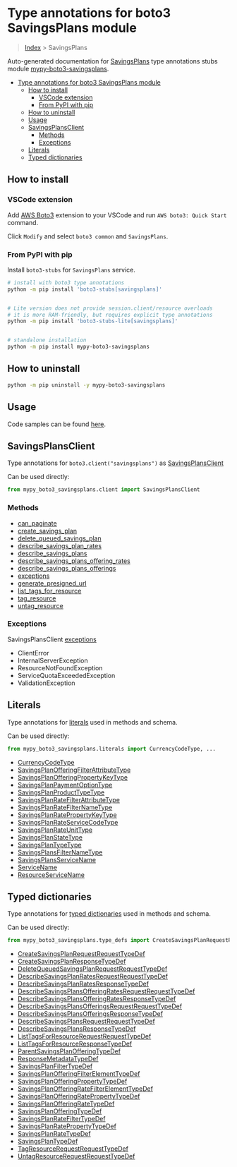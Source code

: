 <a id="type-annotations-for-boto3-savingsplans-module"></a>

# Type annotations for boto3 SavingsPlans module

> [Index](../README.md) > SavingsPlans

Auto-generated documentation for
[SavingsPlans](https://boto3.amazonaws.com/v1/documentation/api/latest/reference/services/savingsplans.html#SavingsPlans)
type annotations stubs module
[mypy-boto3-savingsplans](https://pypi.org/project/mypy-boto3-savingsplans/).

- [Type annotations for boto3 SavingsPlans module](#type-annotations-for-boto3-savingsplans-module)
  - [How to install](#how-to-install)
    - [VSCode extension](#vscode-extension)
    - [From PyPI with pip](#from-pypi-with-pip)
  - [How to uninstall](#how-to-uninstall)
  - [Usage](#usage)
  - [SavingsPlansClient](#savingsplansclient)
    - [Methods](#methods)
    - [Exceptions](#exceptions)
  - [Literals](#literals)
  - [Typed dictionaries](#typed-dictionaries)

<a id="how-to-install"></a>

## How to install

<a id="vscode-extension"></a>

### VSCode extension

Add
[AWS Boto3](https://marketplace.visualstudio.com/items?itemName=Boto3typed.boto3-ide)
extension to your VSCode and run `AWS boto3: Quick Start` command.

Click `Modify` and select `boto3 common` and `SavingsPlans`.

<a id="from-pypi-with-pip"></a>

### From PyPI with pip

Install `boto3-stubs` for `SavingsPlans` service.

```bash
# install with boto3 type annotations
python -m pip install 'boto3-stubs[savingsplans]'


# Lite version does not provide session.client/resource overloads
# it is more RAM-friendly, but requires explicit type annotations
python -m pip install 'boto3-stubs-lite[savingsplans]'


# standalone installation
python -m pip install mypy-boto3-savingsplans
```

<a id="how-to-uninstall"></a>

## How to uninstall

```bash
python -m pip uninstall -y mypy-boto3-savingsplans
```

<a id="usage"></a>

## Usage

Code samples can be found [here](./usage.md).

<a id="savingsplansclient"></a>

## SavingsPlansClient

Type annotations for `boto3.client("savingsplans")` as
[SavingsPlansClient](./client.md)

Can be used directly:

```python
from mypy_boto3_savingsplans.client import SavingsPlansClient
```

<a id="methods"></a>

### Methods

- [can_paginate](./client.md#can_paginate)
- [create_savings_plan](./client.md#create_savings_plan)
- [delete_queued_savings_plan](./client.md#delete_queued_savings_plan)
- [describe_savings_plan_rates](./client.md#describe_savings_plan_rates)
- [describe_savings_plans](./client.md#describe_savings_plans)
- [describe_savings_plans_offering_rates](./client.md#describe_savings_plans_offering_rates)
- [describe_savings_plans_offerings](./client.md#describe_savings_plans_offerings)
- [exceptions](./client.md#exceptions)
- [generate_presigned_url](./client.md#generate_presigned_url)
- [list_tags_for_resource](./client.md#list_tags_for_resource)
- [tag_resource](./client.md#tag_resource)
- [untag_resource](./client.md#untag_resource)

<a id="exceptions"></a>

### Exceptions

SavingsPlansClient [exceptions](./client.md#exceptions)

- ClientError
- InternalServerException
- ResourceNotFoundException
- ServiceQuotaExceededException
- ValidationException

<a id="literals"></a>

## Literals

Type annotations for [literals](./literals.md) used in methods and schema.

Can be used directly:

```python
from mypy_boto3_savingsplans.literals import CurrencyCodeType, ...
```

- [CurrencyCodeType](./literals.md#currencycodetype)
- [SavingsPlanOfferingFilterAttributeType](./literals.md#savingsplanofferingfilterattributetype)
- [SavingsPlanOfferingPropertyKeyType](./literals.md#savingsplanofferingpropertykeytype)
- [SavingsPlanPaymentOptionType](./literals.md#savingsplanpaymentoptiontype)
- [SavingsPlanProductTypeType](./literals.md#savingsplanproducttypetype)
- [SavingsPlanRateFilterAttributeType](./literals.md#savingsplanratefilterattributetype)
- [SavingsPlanRateFilterNameType](./literals.md#savingsplanratefilternametype)
- [SavingsPlanRatePropertyKeyType](./literals.md#savingsplanratepropertykeytype)
- [SavingsPlanRateServiceCodeType](./literals.md#savingsplanrateservicecodetype)
- [SavingsPlanRateUnitType](./literals.md#savingsplanrateunittype)
- [SavingsPlanStateType](./literals.md#savingsplanstatetype)
- [SavingsPlanTypeType](./literals.md#savingsplantypetype)
- [SavingsPlansFilterNameType](./literals.md#savingsplansfilternametype)
- [SavingsPlansServiceName](./literals.md#savingsplansservicename)
- [ServiceName](./literals.md#servicename)
- [ResourceServiceName](./literals.md#resourceservicename)

<a id="typed-dictionaries"></a>

## Typed dictionaries

Type annotations for [typed dictionaries](./type_defs.md) used in methods and
schema.

Can be used directly:

```python
from mypy_boto3_savingsplans.type_defs import CreateSavingsPlanRequestRequestTypeDef, ...
```

- [CreateSavingsPlanRequestRequestTypeDef](./type_defs.md#createsavingsplanrequestrequesttypedef)
- [CreateSavingsPlanResponseTypeDef](./type_defs.md#createsavingsplanresponsetypedef)
- [DeleteQueuedSavingsPlanRequestRequestTypeDef](./type_defs.md#deletequeuedsavingsplanrequestrequesttypedef)
- [DescribeSavingsPlanRatesRequestRequestTypeDef](./type_defs.md#describesavingsplanratesrequestrequesttypedef)
- [DescribeSavingsPlanRatesResponseTypeDef](./type_defs.md#describesavingsplanratesresponsetypedef)
- [DescribeSavingsPlansOfferingRatesRequestRequestTypeDef](./type_defs.md#describesavingsplansofferingratesrequestrequesttypedef)
- [DescribeSavingsPlansOfferingRatesResponseTypeDef](./type_defs.md#describesavingsplansofferingratesresponsetypedef)
- [DescribeSavingsPlansOfferingsRequestRequestTypeDef](./type_defs.md#describesavingsplansofferingsrequestrequesttypedef)
- [DescribeSavingsPlansOfferingsResponseTypeDef](./type_defs.md#describesavingsplansofferingsresponsetypedef)
- [DescribeSavingsPlansRequestRequestTypeDef](./type_defs.md#describesavingsplansrequestrequesttypedef)
- [DescribeSavingsPlansResponseTypeDef](./type_defs.md#describesavingsplansresponsetypedef)
- [ListTagsForResourceRequestRequestTypeDef](./type_defs.md#listtagsforresourcerequestrequesttypedef)
- [ListTagsForResourceResponseTypeDef](./type_defs.md#listtagsforresourceresponsetypedef)
- [ParentSavingsPlanOfferingTypeDef](./type_defs.md#parentsavingsplanofferingtypedef)
- [ResponseMetadataTypeDef](./type_defs.md#responsemetadatatypedef)
- [SavingsPlanFilterTypeDef](./type_defs.md#savingsplanfiltertypedef)
- [SavingsPlanOfferingFilterElementTypeDef](./type_defs.md#savingsplanofferingfilterelementtypedef)
- [SavingsPlanOfferingPropertyTypeDef](./type_defs.md#savingsplanofferingpropertytypedef)
- [SavingsPlanOfferingRateFilterElementTypeDef](./type_defs.md#savingsplanofferingratefilterelementtypedef)
- [SavingsPlanOfferingRatePropertyTypeDef](./type_defs.md#savingsplanofferingratepropertytypedef)
- [SavingsPlanOfferingRateTypeDef](./type_defs.md#savingsplanofferingratetypedef)
- [SavingsPlanOfferingTypeDef](./type_defs.md#savingsplanofferingtypedef)
- [SavingsPlanRateFilterTypeDef](./type_defs.md#savingsplanratefiltertypedef)
- [SavingsPlanRatePropertyTypeDef](./type_defs.md#savingsplanratepropertytypedef)
- [SavingsPlanRateTypeDef](./type_defs.md#savingsplanratetypedef)
- [SavingsPlanTypeDef](./type_defs.md#savingsplantypedef)
- [TagResourceRequestRequestTypeDef](./type_defs.md#tagresourcerequestrequesttypedef)
- [UntagResourceRequestRequestTypeDef](./type_defs.md#untagresourcerequestrequesttypedef)
